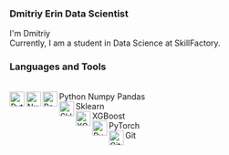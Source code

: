 
### Dmitriy Erin Data Scientist
I'm Dmitriy
<br>
Currently, I am a student in Data Science at SkillFactory. 

### Languages and Tools
<br>
<img align="left" alt="Python" title="Python" width="26px" src="https://upload.wikimedia.org/wikipedia/commons/thumb/c/c3/Python-logo-notext.svg/1200px-Python-logo-notext.svg.png" /> Python
<img align="left" alt="Numpy" title="Numpy" width="26px" src="https://cdn.worldvectorlogo.com/logos/numpy.svg" />Numpy     
<img align="left" alt="Pandas" title="Pandas" width="26px" src="https://upload.wikimedia.org/wikipedia/commons/thumb/2/22/Pandas_mark.svg/800px-Pandas_mark.svg.png" /> Pandas <br>
<img align="left" alt="Sklearn" title="Sklearn" width="26px" src="https://upload.wikimedia.org/wikipedia/commons/0/05/Scikit_learn_logo_small.svg"/> Sklearn <br>
<img align="left" alt="XGBoost" title="XGBoost" width="26px" src="https://upload.wikimedia.org/wikipedia/commons/6/69/XGBoost_logo.png" /> XGBoost<br>
<img align="left" alt="PyTorch" title="PyTorch" width="26px" src="https://seeklogo.com/images/P/pytorch-logo-84F95D0AF5-seeklogo.com.png" />PyTorch <br>
<img align="left" alt="Git" title="Git" width="26px" src="https://git-scm.com/images/logos/downloads/Git-Icon-1788C.png" />Git<br>

